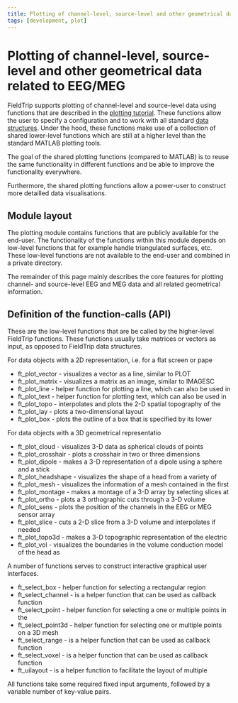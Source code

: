 ```yaml
---
title: Plotting of channel-level, source-level and other geometrical data related to EEG/MEG
tags: [development, plot]
---
```


# Plotting of channel-level, source-level and other geometrical data related to EEG/MEG

FieldTrip supports plotting of channel-level and source-level data using functions that are described in the [plotting tutorial](/tutorial/plotting). These functions allow the user to specify a configuration and to work with all standard [data structures](/faq/how_are_the_various_data_structures_defined). Under the hood, these functions make use of a collection of shared lower-level functions which are still at a higher level than the standard MATLAB plotting tools.

The goal of the shared plotting functions (compared to MATLAB) is to reuse the same functionality in different functions and be able to improve the functionality everywhere.

Furthermore, the shared plotting functions allow a power-user to construct more detailled data visualisations.

## Module layout

The plotting module contains functions that are publicly available for the end-user. The functionality of the functions within this module depends on low-level functions that for example handle triangulated surfaces, etc.  These low-level functions are not available to the end-user and combined in a private directory.

The remainder of this page mainly describes the core features for plotting channel- and source-level EEG and MEG data and all related geometrical information.

## Definition of the function-calls (API)

These are the low-level functions that are be called by the higher-level FieldTrip functions. These functions usually take matrices or vectors as input, as opposed to FieldTrip data structures.

For data objects with a 2D representation, i.e. for a flat screen or pape

*  ft_plot_vector                 - visualizes a vector as a line, similar to PLOT
*  ft_plot_matrix                 - visualizes a matrix as an image, similar to IMAGESC
*  ft_plot_line                   - helper function for plotting a line, which can also be used in
*  ft_plot_text                   - helper function for plotting text, which can also be used in
*  ft_plot_topo                   - interpolates and plots the 2-D spatial topography of the
*  ft_plot_lay                    - plots a two-dimensional layout
*  ft_plot_box                    - plots the outline of a box that is specified by its lower

For data objects with a 3D geometrical representatio

*  ft_plot_cloud                  - visualizes 3-D data as spherical clouds of points 
*  ft_plot_crosshair              - plots a crosshair in two or three dimensions
*  ft_plot_dipole                 - makes a 3-D representation of a dipole using a sphere and a stick
*  ft_plot_headshape              - visualizes the shape of a head from a variety of
*  ft_plot_mesh                   - visualizes the information of a mesh contained in the first
*  ft_plot_montage                - makes a montage of a 3-D array by selecting slices at
*  ft_plot_ortho                  - plots a 3 orthographic cuts through a 3-D volume
*  ft_plot_sens                   - plots the position of the channels in the EEG or MEG sensor array
*  ft_plot_slice                  - cuts a 2-D slice from a 3-D volume and interpolates if needed
*  ft_plot_topo3d                 - makes a 3-D topographic representation of the electric
*  ft_plot_vol                    - visualizes the boundaries in the volume conduction model of the head as

A number of functions serves to construct interactive graphical user interfaces.

*  ft_select_box                  - helper function for selecting a rectangular region
*  ft_select_channel              - is a helper function that can be used as callback function
*  ft_select_point                - helper function for selecting a one or multiple points in the
*  ft_select_point3d              - helper function for selecting one or multiple points on a 3D mesh
*  ft_select_range                - is a helper function that can be used as callback function
*  ft_select_voxel                - is a helper function that can be used as callback function
*  ft_uilayout                    - is a helper function to facilitate the layout of multiple

All functions take some required fixed input arguments, followed by a variable number of key-value pairs.
